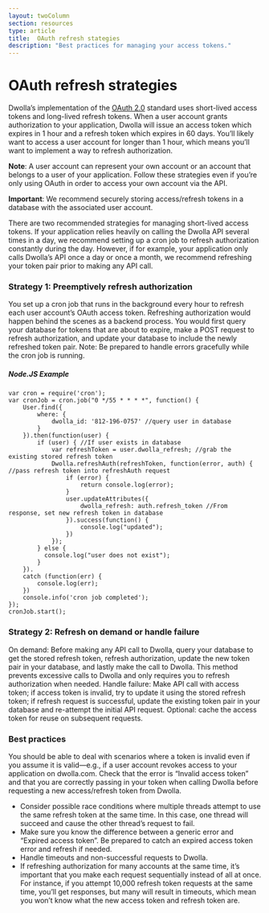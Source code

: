 ```yaml
---
layout: twoColumn
section: resources
type: article
title:  OAuth refresh stategies
description: "Best practices for managing your access tokens."
---
```


# OAuth refresh strategies

Dwolla’s implementation of the [OAuth 2.0](https://tools.ietf.org/html/rfc6749) standard uses short-lived access tokens and long-lived refresh tokens. When a user account grants authorization to your application, Dwolla will issue an access token which expires in 1 hour and a refresh token which expires in 60 days. You’ll likely want to access a user account for longer than 1 hour, which means you’ll want to implement a way to refresh authorization. 

**Note**: A user account can represent your own account or an account that belongs to a user of your application. Follow these strategies even if you’re only using OAuth in order to access  your own account via the API.

**Important**: We recommend securely storing access/refresh tokens in a database with the associated user account. 

There are two recommended strategies for managing short-lived access tokens. If your application relies heavily on calling the Dwolla API several times in a day, we recommend setting up a cron job to refresh authorization constantly during the day. However, if for example, your application only calls Dwolla’s API once a day or once a month, we recommend refreshing your token pair prior to making any API call.

### Strategy 1: Preemptively refresh authorization

You set up a cron job that runs in the background every hour to refresh each user account’s OAuth access token. Refreshing authorization would happen behind the scenes as a backend process. You would first query your database for tokens that are about to expire, make a POST request to refresh authorization, and update your database to include the newly refreshed token pair. Note: Be prepared to handle errors gracefully while the cron job is running. 

##### Node.JS Example
```javascriptnoselect
var cron = require('cron');
var cronJob = cron.job("0 */55 * * * *", function() {
    User.find({
        where: {
            dwolla_id: '812-196-0757' //query user in database
        }
    }).then(function(user) {
        if (user) { //If user exists in database
            var refreshToken = user.dwolla_refresh; //grab the existing stored refresh token
            Dwolla.refreshAuth(refreshToken, function(error, auth) { //pass refresh token into refreshAuth request
                if (error) {
                    return console.log(error);
                }
                user.updateAttributes({
                    dwolla_refresh: auth.refresh_token //From response, set new refresh token in database
                }).success(function() {
                    console.log("updated");
                })
            });
        } else {
          console.log("user does not exist");
        }
    }).
    catch (function(err) {
        console.log(err);
    })
    console.info('cron job completed');
});
cronJob.start();
```

### Strategy 2: Refresh on demand or handle failure 

On demand: Before making any API call to Dwolla, query your database to get the stored refresh token, refresh authorization, update the new token pair in your database, and lastly make the call to Dwolla. This method prevents excessive calls to Dwolla and only requires you to refresh authorization when needed.
Handle failure: Make API call with access token; if access token is invalid, try to update it using the stored refresh token; if refresh request is successful, update the existing token pair in your database and re-attempt the initial API request. Optional: cache the access token for reuse on subsequent requests.

### Best practices 

You should be able to deal with scenarios where a token is invalid even if you assume it is valid—e.g., if a user account revokes access to your application on dwolla.com. Check that the error is “Invalid access token” and that you are correctly passing in your token when calling Dwolla before requesting a new access/refresh token from Dwolla. 

- Consider possible race conditions where multiple threads attempt to use the same refresh token at the same time. In this case, one thread will succeed and cause the other thread’s request to fail. 
- Make sure you know the difference between a generic error and “Expired access token”. Be prepared to catch an expired access token error and refresh if needed. 
- Handle timeouts and non-successful requests to Dwolla.
- If refreshing authorization for many accounts at the same time, it’s important that you make each request sequentially instead of all at once.  For instance, if you attempt 10,000 refresh token requests at the same time, you’ll get responses, but many will result in timeouts, which mean you won’t know what the new access token and refresh token are.
